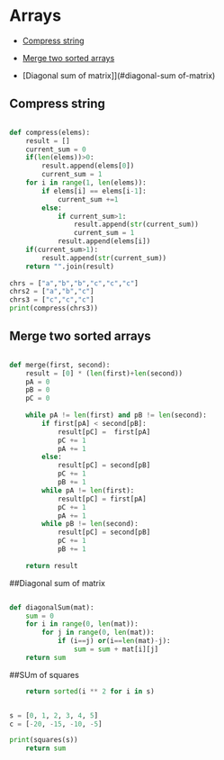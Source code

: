 # Arrays

+ [Compress string](#compress-string)

+ [Merge two sorted arrays](#merge-two-sorted-arrays)

+ [Diagonal sum of matrix]](#diagonal-sum of-matrix)
## Compress string

```python

def compress(elems):
    result = []
    current_sum = 0
    if(len(elems))>0:
        result.append(elems[0])
        current_sum = 1
    for i in range(1, len(elems)):
        if elems[i] == elems[i-1]:
            current_sum +=1
        else:
            if current_sum>1:
                result.append(str(current_sum))
                current_sum = 1
            result.append(elems[i])
    if(current_sum>1):
        result.append(str(current_sum))
    return "".join(result)
        
chrs = ["a","b","b","c","c","c"]
chrs2 = ["a","b","c"]
chrs3 = ["c","c","c"]
print(compress(chrs3))

```


## Merge two sorted arrays

``` python

def merge(first, second):
    result = [0] * (len(first)+len(second))
    pA = 0
    pB = 0
    pC = 0
    
    while pA != len(first) and pB != len(second):
        if first[pA] < second[pB]:
            result[pC] =  first[pA]
            pC += 1
            pA += 1
        else:
            result[pC] = second[pB]
            pC += 1
            pB += 1
        while pA != len(first):
            result[pC] = first[pA]
            pC += 1
            pA += 1
        while pB != len(second):
            result[pC] = second[pB]
            pC += 1
            pB += 1
            
    return result
```


##Diagonal sum of matrix

```python

def diagonalSum(mat):
    sum = 0
    for i in range(0, len(mat)):
        for j in range(0, len(mat)):
            if (i==j) or(i==len(mat)-j):
                sum = sum + mat[i][j]
    return sum
```



##SUm of squares

```python
    return sorted(i ** 2 for i in s)


s = [0, 1, 2, 3, 4, 5]
с = [-20, -15, -10, -5]

print(squares(s))
    return sum
```

